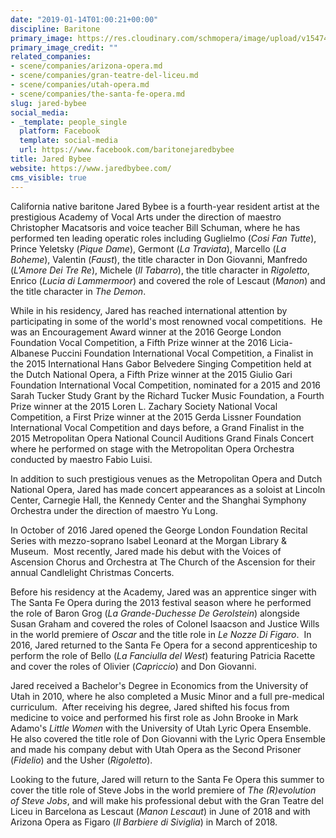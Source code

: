 ```yaml
---
date: "2019-01-14T01:00:21+00:00"
discipline: Baritone
primary_image: https://res.cloudinary.com/schmopera/image/upload/v1547427446/media/2019/01/JaredBybeefull.jpg
primary_image_credit: ""
related_companies:
- scene/companies/arizona-opera.md
- scene/companies/gran-teatre-del-liceu.md
- scene/companies/utah-opera.md
- scene/companies/the-santa-fe-opera.md
slug: jared-bybee
social_media:
- _template: people_single
  platform: Facebook
  template: social-media
  url: https://www.facebook.com/baritonejaredbybee
title: Jared Bybee
website: https://www.jaredbybee.com/
cms_visible: true
---
```

California native baritone Jared Bybee is a fourth-year resident artist at the prestigious Academy of Vocal Arts under the direction of maestro Christopher Macatsoris and voice teacher Bill Schuman, where he has performed ten leading operatic roles including Guglielmo (_Cosi Fan Tutte_), Prince Yeletsky (_Pique Dame_), Germont (_La Traviata_), Marcello (_La Boheme_), Valentin (_Faust_), the title character in Don Giovanni, Manfredo (_L'Amore Dei Tre Re_), Michele (_Il Tabarro_), the title character in _Rigoletto_, Enrico (_Lucia di Lammermoor_) and covered the role of Lescaut (_Manon_) and the title character in _The Demon_. 

While in his residency, Jared has reached international attention by participating in some of the world's most renowned vocal competitions.  He was an Encouragement Award winner at the 2016 George London Foundation Vocal Competition, a Fifth Prize winner at the 2016 Licia-Albanese Puccini Foundation International Vocal Competition, a Finalist in the 2015 International Hans Gabor Belvedere Singing Competition held at the Dutch National Opera, a Fifth Prize winner at the 2015 Giulio Gari Foundation International Vocal Competition, nominated for a 2015 and 2016 Sarah Tucker Study Grant by the Richard Tucker Music Foundation, a Fourth Prize winner at the 2015 Loren L. Zachary Society National Vocal Competition, a First Prize winner at the 2015 Gerda Lissner Foundation International Vocal Competition and days before, a Grand Finalist in the 2015 Metropolitan Opera National Council Auditions Grand Finals Concert where he performed on stage with the Metropolitan Opera Orchestra conducted by maestro Fabio Luisi. 

In addition to such prestigious venues as the Metropolitan Opera and Dutch National Opera, Jared has made concert appearances as a soloist at Lincoln Center, Carnegie Hall, the Kennedy Center and the Shanghai Symphony Orchestra under the direction of maestro Yu Long. 

In October of 2016 Jared opened the George London Foundation Recital Series with mezzo-soprano Isabel Leonard at the Morgan Library & Museum.  Most recently, Jared made his debut with the Voices of Ascension Chorus and Orchestra at The Church of the Ascension for their annual Candlelight Christmas Concerts.

Before his residency at the Academy, Jared was an apprentice singer with The Santa Fe Opera during the 2013 festival season where he performed the role of Baron Grog (_La Grande-Duchesse De Gerolstein_) alongside Susan Graham and covered the roles of Colonel Isaacson and Justice Wills in the world premiere of _Oscar_ and the title role in _Le Nozze Di Figaro_.  In 2016, Jared returned to the Santa Fe Opera for a second apprenticeship to perform the role of Bello (_La Fanciulla del West_) featuring Patricia Racette and cover the roles of Olivier (_Capriccio_) and Don Giovanni.  

Jared received a Bachelor's Degree in Economics from the University of Utah in 2010, where he also completed a Music Minor and a full pre-medical curriculum.  After receiving his degree, Jared shifted his focus from medicine to voice and performed his first role as John Brooke in Mark Adamo's _Little Women_ with the University of Utah Lyric Opera Ensemble.  He also covered the title role of Don Giovanni with the Lyric Opera Ensemble and made his company debut with Utah Opera as the Second Prisoner (_Fidelio_) and the Usher (_Rigoletto_).

Looking to the future, Jared will return to the Santa Fe Opera this summer to cover the title role of Steve Jobs in the world premiere of _The (R)evolution of Steve Jobs_, and will make his professional debut with the Gran Teatre del Liceu in Barcelona as Lescaut (_Manon Lescaut_) in June of 2018 and with Arizona Opera as Figaro (_Il Barbiere di Siviglia_) in March of 2018.